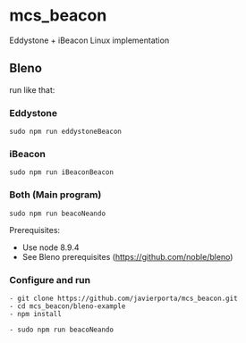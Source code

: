 # mcs_beacon

Eddystone + iBeacon Linux implementation

## Bleno

run like that:

### Eddystone
```
sudo npm run eddystoneBeacon
```
### iBeacon
```
sudo npm run iBeaconBeacon
```
### Both (Main program)
```
sudo npm run beacoNeando
```
Prerequisites:

- Use node 8.9.4
- See Bleno prerequisites (https://github.com/noble/bleno)


### Configure and run

```
- git clone https://github.com/javierporta/mcs_beacon.git
- cd mcs_beacon/bleno-example
- npm install
```
```
- sudo npm run beacoNeando
```